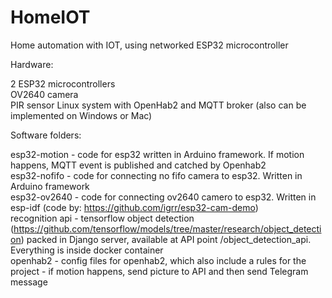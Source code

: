 # HomeIOT
Home automation with IOT, using networked ESP32 microcontroller

Hardware:

2 ESP32 microcontrollers<br/>
OV2640 camera<br/>
PIR sensor
Linux system with OpenHab2 and MQTT broker (also can be implemented on Windows or Mac)

Software folders:

esp32-motion - code for esp32 written in Arduino framework. If motion happens, MQTT event is published and catched by Openhab2<br/>
esp32-nofifo - code for connecting no fifo camera to esp32. Written in Arduino framework <br/>
esp32-ov2640 - code for connecting ov2640 camero to esp32. Written in esp-idf (code by: https://github.com/igrr/esp32-cam-demo) <br/>
recognition api - tensorflow object detection (https://github.com/tensorflow/models/tree/master/research/object_detection) packed in Django server, available at API point /object_detection_api. Everything is inside docker container<br/>
openhab2 - config files for openhab2, which also include a rules for the project - if motion happens, send picture to API and then send Telegram message

